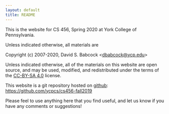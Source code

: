 ```yaml
---
layout: default
title: README
---
```


This is the website for CS 456, Spring 2020 at York College of
Pennsylvania.

Unless indicated otherwise, all materials are

Copyright (c) 2007-2020, David S. Babcock &lt;<dbabcock@ycp.edu>&gt;

Unless indicated otherwise, all of the materials on this website
are open source, and may be used, modified, and redistributed
under the terms of the [CC-BY-SA 4.0](http://creativecommons.org/licenses/by-sa/4.0/) license.

This website is a git repository hosted on [github](https://github.com): <https://github.com/ycpcs/cs456-fall2019>

Please feel to use anything here that you find useful,
and let us know if you have any comments or suggestions!
